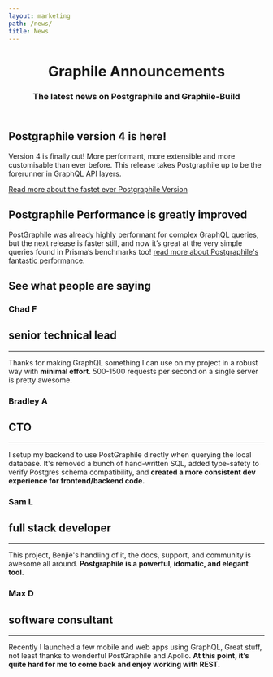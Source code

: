 ```yaml
---
layout: marketing
path: /news/
title: News
---
```


<!-- **************************************** -->

<header class='hero simple'>
<div class='container'>
<div class='row'>
<div class='col-xs-12'>
<div class='hero-block'>

# Graphile Announcements

<h3>
  The latest news on Postgraphile and Graphile-Build
</h3>

</div>
</div>
</div>
</div>
</header>

<!-- **************************************** -->

<section>
<div class='container'>

<div class='row flex-wrap-reverse'>
<div class='text-center col-xs-12 col-md-9 col-lg-7'>
<div class='hero-block'>

## Postgraphile version 4 is here! 

Version 4 is finally out! More performant, more extensible and more customisable than ever before. This release takes Postgraphile up to be the forerunner in GraphQL API layers.

[Read more about the fastet ever Postgraphile Version](/news/postgraphile-version-4)

</div>
</div>
<div class='text-center col-xs-12 col-md-3 col-lg-5 postgraphile-logo-bg'>
</div>
</div>

</div>
</section>

<!-- **************************************** -->

<section>
<div class='container'>
<div class='hero-block'>
<div class='row flex-wrap-reverse'>

<div class='text-center col-xs-12 col-md-3 col-lg-5 postgraphile-graphs-barchart-bg'>
</div>

<div class='text-center col-xs-12 col-md-9 col-lg-7'>

## Postgraphile Performance is greatly improved

 PostGraphile was already highly performant for complex GraphQL queries, but the next release is faster still, and now it’s great at the very simple queries found in Prisma’s benchmarks too! [read more about Postgraphile's fantastic performance](/news/postgraphile-version-4-performance/).


</div>
</div>
</div>

</div>
</section>

<!-- **************************************** -->

<section>
<div class='container'>

## See what people are saying

  <div class="mw9 ph3-ns flex flex-row flex-wrap">
  <div class="cf ph2-ns">
    <article class="fl w-100 w-50-m w-25-ns pa2 center bg-white br3 pa4-ns mv3 ba b--black-10">
      <div class="tc">
        <h1 class="f3 di">Chad F</h1>
        <h2 class="i f5 di">senior technical lead <a href="https://chads.website/development/2018/08/03/How-GraphQL-Saved-My-Project.html" target="_blank"><span class="fa fa-external-link"></span></a></h2>
        <hr class="mw3 bb bw1 b--black-10 db">
      </div>
      <p class="lh-copy measure center f6 black-70">
        <i class="fa fa-quote-left h3 w3 di" style="color: #004081;" aria-hidden="true"></i>
        Thanks for making GraphQL something I can use on my project in a robust way with <strong>minimal effort</strong>. 500-1500 requests per second on a single server is pretty awesome.
        <i class="fa fa-quote-right h3 w3 di" style="color: #004081;" aria-hidden="true"></i>
      </p>
    </article>
    <article class="fl w-100 w-50-m w-25-ns pa2 center bg-white br3 pa4-ns mv3 ba b--black-10" style="flex-grow: 1">
      <div class="tc">
        <h1 class="f3 di">Bradley A</h1>
        <h2 class="i f5 di">CTO <a href="https://twitter.com/bradleyayers/status/1012557510346080256" target="_blank"><i class="fa fa-twitter"></i></a></h2>
        <hr class="mw3 bb bw1 b--black-10 db">
      </div>
      <p class="lh-copy measure center f6 black-70">
         <i class="fa fa-quote-left h3 w3 di" style="color: #004081;" aria-hidden="true"></i>
         I setup my backend to use PostGraphile directly when querying the local database. It's removed a bunch of hand-written SQL, added type-safety to verify Postgres schema compatibility, and <strong>created a more consistent dev experience for frontend/backend code.</strong> <i class="fa fa-quote-right h3 w3 di" style="color: #004081;" aria-hidden="true"></i>
      </p>
    </article>
    <article class="fl w-100 w-50-m w-25-ns pa2 center bg-white br3 pa4-ns mv3 ba b--black-10" style="flex-grow: 1">
      <div class="tc">
        <h1 class="f3 di">Sam L</h1> 
        <h2 class="i f5 di">full stack developer <a href="https://gitter.im/graphile/postgraphile?at=5b65d555e9ab53770c8c41a1"target="_blank"><i class="fa fa-external-link"></i></a></h2>
        <hr class="mw3 bb bw1 b--black-10 db">
      </div>
      <p class="lh-copy measure center f6 black-70">
        <i class="fa fa-quote-left h3 w3 di" style="color: #004081;" aria-hidden="true"></i>
        This project, Benjie's handling of it, the docs, support, and community is awesome all around. <strong>Postgraphile is a powerful, idomatic, and elegant tool.</strong> <i class="fa fa-quote-right h3 w3 di" style="color: #004081;" aria-hidden="true"></i>
      </p>
    </article>
    <article class="fl w-100 w-50-m w-25-ns pa2 center bg-white br3 pa4-ns mv3 ba b--black-10" style="flex-grow: 1">
      <div class="tc">
        <h1 class="f3 di">Max D</h1>
        <h2 class="i f5 di">software consultant <a href="https://twitter.com/maxdesiatov/status/1001419221102940160" target="_blank"><i class="fa fa-twitter"></i></a></h2>
        <hr class="mw3 bb bw1 b--black-10 db">
      </div>
      <p class="lh-copy measure center f6 black-70">
        <i class="fa fa-quote-left h3 w3 di" style="color: #004081;" aria-hidden="true"></i>
         Recently I launched a few mobile and web apps using GraphQL, Great stuff, not least thanks to wonderful PostGraphile and Apollo. <strong>At this point, it’s quite hard for me to come back and enjoy working with REST.</strong>  <i class="fa fa-quote-right h3 w3 di" style="color: #004081;" aria-hidden="true"></i>
      </p>
    </article>
  </div>
  </div>
</div>
</section>